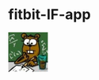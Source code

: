 # fitbit-IF-app

![alt text](https://github.com/mfbieber/fitbit-IF-app/blob/master/resources/icon.png "Beaver Development")
